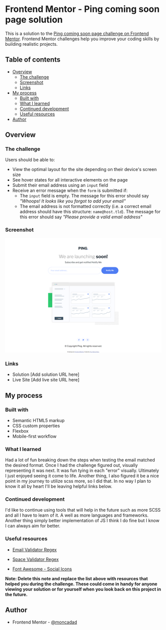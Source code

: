 # Frontend Mentor - Ping coming soon page solution

This is a solution to the [Ping coming soon page challenge on Frontend Mentor](https://www.frontendmentor.io/challenges/ping-single-column-coming-soon-page-5cadd051fec04111f7b848da). Frontend Mentor challenges help you improve your coding skills by building realistic projects.

## Table of contents

- [Overview](#overview)
  - [The challenge](#the-challenge)
  - [Screenshot](#screenshot)
  - [Links](#links)
- [My process](#my-process)
  - [Built with](#built-with)
  - [What I learned](#what-i-learned)
  - [Continued development](#continued-development)
  - [Useful resources](#useful-resources)
- [Author](#author)

## Overview

### The challenge

Users should be able to:

- View the optimal layout for the site depending on their device's screen size
- See hover states for all interactive elements on the page
- Submit their email address using an `input` field
- Receive an error message when the `form` is submitted if:
  - The `input` field is empty. The message for this error should say _"Whoops! It looks like you forgot to add your email"_
  - The email address is not formatted correctly (i.e. a correct email address should have this structure: `name@host.tld`). The message for this error should say _"Please provide a valid email address"_

### Screenshot

![](./screenshot.png)

### Links

- Solution [Add solution URL here]
- Live Site [Add live site URL here]

## My process

### Built with

- Semantic HTML5 markup
- CSS custom properties
- Flexbox
- Mobile-first workflow

### What I learned

Had a lot of fun breaking down the steps when testing the email matched the desired format. Once I had the challenge figured out, visually representing it was next. It was fun tying in each "error" visually. Ultimately I just enjoyed seeing it come to life. Another thing, I also figured it be a nice point in my journey to utilize scss more, so I did that.
In no way I plan to know it all by heart I'll be leaving helpful links below.

### Continued development

I'd like to continue using tools that will help in the future such as more SCSS and all I have to learn of it. A well as more languages and frameworks.
Another thing simply better implementation of JS I think I do fine but I know I can always aim for better.

### Useful resources

- [Email Validator Regex](https://emaillistvalidation.com/blog/email-validation-in-javascript-using-regular-expressions-the-ultimate-guide/#:~:text=A%20common%20and%20widely%20accepted,Z%5D%7B2%2C4%7D%24%2F%20.)
- [Space Validator Regex](https://www.geeksforgeeks.org/how-to-remove-spaces-from-a-string-using-javascript/)

- [Font Awesome - Social Icons ](https://fontawesome.com)

**Note: Delete this note and replace the list above with resources that helped you during the challenge. These could come in handy for anyone viewing your solution or for yourself when you look back on this project in the future.**

## Author

- Frontend Mentor - [@moncadad](https://www.frontendmentor.io/profile/moncadad)
